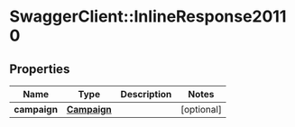 # SwaggerClient::InlineResponse20110

## Properties
Name | Type | Description | Notes
------------ | ------------- | ------------- | -------------
**campaign** | [**Campaign**](Campaign.md) |  | [optional] 


